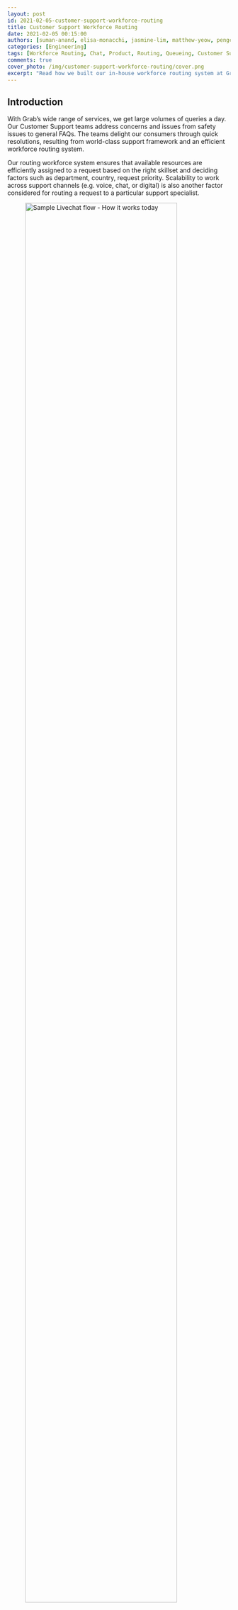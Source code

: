 ```yaml
---
layout: post
id: 2021-02-05-customer-support-workforce-routing
title: Customer Support Workforce Routing
date: 2021-02-05 00:15:00
authors: [suman-anand, elisa-monacchi, jasmine-lim, matthew-yeow, pengcheng-zhao]
categories: [Engineering]
tags: [Workforce Routing, Chat, Product, Routing, Queueing, Customer Support]
comments: true
cover_photo: /img/customer-support-workforce-routing/cover.png
excerpt: "Read how we built our in-house workforce routing system at Grab."
---
```


## Introduction

With Grab’s wide range of services, we get large volumes of queries a day. Our Customer Support teams address concerns and issues from safety issues to general FAQs. The teams delight our consumers through quick resolutions, resulting from world-class support framework and an efficient workforce routing system.

Our routing workforce system ensures that available resources are efficiently assigned to a request based on the right skillset and deciding factors such as department, country, request priority. Scalability to work across support channels (e.g. voice, chat, or digital) is also another factor considered for routing a request to a particular support specialist.

<div class="post-image-section"><figure>
  <img src="/img/customer-support-workforce-routing/image8.gif" alt="Sample Livechat flow - How it works today" style="width:90%"> <figcaption align="middle"><i>Sample Livechat flow - How it works today</i></figcaption>
  </figure></div>


Having an efficient workforce routing system ensures that requests are directed to relevant support specialists who are most suited to handle a certain type of issue, resulting in quicker resolution, happier and satisfied consumers, and reduced cost spent on support.

We initially implemented a third-party solution, however there were a few limitations, such as prioritisation, that motivated us to build our very own routing solution that provides better routing configuration controls and cost reduction from licensing costs.

This article describes how we built our in-house workforce routing system at Grab and focuses on _Livechat_, one of the domains of consumer support.


## Problem

Let’s run through the issues with our previous routing solution in the next sections.

### Priority Management

The third-party solution didn’t allow us to prioritise a group of requests over others. This was particularly important for handling safety issues that were not impacted due to other low-priority requests like enquiries. So our goal for the in-house solution was to ensure that we were able to configure the priority of the request queues.

### Bespoke Product Customisation

With the third-party solution being a generic service provider, customisations often required long lead times as not all product requests from Grab were well received by the mass market. Building this in-house meant Grab had full controls over the design and configuration over routing. Here are a few sample use cases that were addressed by customisation:

*   **Bulk configuration changes** - Previously, it was challenging to assign the same configuration to multiple agents. So, we introduced another layer of grouping for agents that share the same configuration. For example, which queues the agents receive chats from and what the proficiency and max concurrency should be.
*   **Resource Constraints** - To avoid overwhelming resources with unlimited chats and maintaining reasonable wait times for our consumers, we introduced a dynamic queue limit on the number of chat requests enqueued. This limit was based on factors like the number of incoming chats and the agent performance over the last hour.
*   **Remote Work Challenges** - With the pandemic situation and more of our agents working remotely, network issues were common. So we released an enhancement on the routing system to reroute chats handled by unavailable agents (due to disconnection for an extended period) to another available agent. The seamless experience helped increase consumer satisfaction.

### Reporting and Analytics

Similar to previous point, having a solution addressing generic use cases didn't allow us to add further customisations for monitoring. With the custom implementation, we were able to add more granular metrics that are very useful to assess the agent productivity and performance, which helps in planning the resources ahead of time. This is why reporting and analytics were so valuable for workforce planning. Few of the customisations added additionally were:

*   **Agent Time Utilisation** - While basic agent tracking was available in the out-of-the-box solution, it limited users to three states (online, away, and invisible). With the custom routing solution, we were able to create customised statuses to reflect the time the agent spent in a particular state due to chat connection issues and failures and reflect this on dashboards for immediate attention.
*   **Chat Transfers** - The number of chat transfers could only be tabulated manually. We then automated this process with a custom implementation.

## Solution
Now that we've covered the issues we're solving, let's go over the solutions.

### Prioritising High-priority Requests

During routing, the constraint is on the number of resources available. The incoming requests cannot simply be assigned to the first available agent. The issue with this approach is that we would eventually run out of agents to serve the high-priority requests.

One of the ways to prevent this is to have a separate group of agents to solely handle high-priority requests. This does not solve issues as the high-priority requests and low-priority requests share the same queue and are de-queued in a _First-In, First-out (FIFO)_ order. As a result, the low-priority requests are directly processed instead of waiting for the queue to fill up before processing high-priority requests. Because of this queuing issue, prioritisation of requests is critical.

#### The Need to Prioritise

High-priority requests, such as safety issues, must not be in the queue for a long duration and should be handled as fast as possible even when the system is filled with low-priority requests.

There are two different kinds of queues: one to handle requests at priority level and the other to handle individual issues that are on the business queues on which the queue limit constraints apply.

To illustrate further, here are two different scenarios of enqueuing/de-queuing:

**Different Issues with Different Priorities**

In this scenario, the priority is set to de-queue safety issues, which are in the high-priority queue, before picking up the enquiry issues from the low-priority queue.

<div class="post-image-section"><figure>
  <img src="/img/customer-support-workforce-routing/image6.png" alt="Different issues with different priorities"> <figcaption align="middle"><i>Different issues with different priorities</i></figcaption>
  </figure></div>

**Identical Issues with Different Priorities**

In this scenario where identical issues have different priorities, the reallocated enquiry issue in the high-priority queue is de-queued first before picking up a low-priority enquiry issue. Reallocations happen when a chat is transferred to another agent or when it was not accepted by the allocated agent. When reallocated, it goes back to the queue with a higher priority.

<div class="post-image-section"><figure>
  <img src="/img/customer-support-workforce-routing/image7.png" alt="Identical issues with different priorities"> <figcaption align="middle"><i>Identical issues with different priorities</i></figcaption>
  </figure></div>

#### Approach

To implement different levels of priorities, we decided to use separate queues for each of the priorities and denoted the request queues by groups, which could logically exist in any of the priority queues.

For de-queueing, time slices of varied lengths were assigned to each of the queues to make sure the de-queueing worker spends more time on a higher priority queue.

The architecture uses multiple de-queueing workers running in parallel, with each worker looping over the queues and waiting for a message in a queue for a certain amount of time, and then allocating it to an agent.

```
for i := startIndex; i < len(consumer.priorityQueue); i++ {
 queue := consumer.priorityQueue[i]
 duration := queue.config.ProcessingDurationInMilliseconds
 for now := time.Now(); time.Since(now) < time.Duration(duration)*time.Millisecond; {
   consumer.processMessage(queue.client, queue.config)
   // cool down
   time.Sleep(time.Millisecond * 100)
 }
}
```

The above code snippet iterates over individual priority queues and waits for a message for a certain duration, it then processes the message upon receipt. There is also a cooldown period of 100ms before it moves on to receive a message from a different priority queue.

The caveat with the above approach is that the worker may end up spending more time than expected when it receives a message at the end of the waiting duration. We addressed this by having multiple workers running concurrently.

#### Request Starvation

Now when priority queues are used, there is a possibility that some of the low-priority requests remain unprocessed for long periods of time. To ensure that this doesn’t happen, the workers are forced to run out of sync by tweaking the order in which priority queues are processed, such that when _worker1_ is processing a high-priority queue request, _worker2_ is waiting for a request in the medium-priority queue instead of the high-priority queue.

### Customising to Our Needs

We wanted to make sure that agents with the adequate skills are assigned to the right queues to handle the requests. On top of that, we wanted to ensure that there is a limit on the number of requests that a queue can accept at a time, guaranteeing that the system isn’t flushed with too many requests, which can lead to longer waiting times for request allocation.

#### Approach

The queues are configured with a dynamic queue limit, which is the upper limit on the number of requests that a queue can accept. Additionally attributes such as country, department, and skills are defined on the queue.

The dynamic queue limit takes account of the utilisation factor of the queue and the available agents at the given time, which ensures an appropriate waiting time at the queue level.

A simple approach to assign which queues the agents can receive the requests from is to directly assign the queues to the agents. But this leads to another problem to solve, which is to control the number of concurrent chats an agent can handle and define how proficient an agent is at solving a request. Keeping this in mind, it made sense to have another grouping layer between the queue and agent assignment and to define attributes, such as concurrency, to make sure these groups can be reused.

<div class="post-image-section"><figure>
  <img src="/img/customer-support-workforce-routing/image1.png" alt="Agent assignment"> <figcaption align="middle"><i>Agent assignment</i></figcaption>
  </figure></div>

There are three entities in agent assignment:

*   Queue
*   Agent Group
*   Agent

When the request is de-queued, the agent list mapped to the queue is found and then some additional business rules (e.g. proficiency check) are applied to calculate the eligibility score of each mapped agent to decide which agent is the best suited to cater to the request.

The factors impacting the eligibility score are proficiency (whether the agent is online/offline), current concurrency, max concurrency, and last allocation time.

#### Ensuring the Concurrency is Not Breached

To make sure that the agent doesn’t receive more chats than their defined concurrency, a locking mechanism is used at per agent level. During agent allocation, the worker acquires a lock on the agent record with an expiry, preventing other workers from allocating a chat to this agent. Only once the allocation process is complete (either failed or successful), the concurrency is updated and the lock is released, allowing other workers to assign more chats to the agent depending on the bandwidth.

A similar approach was used to ensure that the queue limit doesn’t exceed the desired limit.

#### Reallocation and Transfers

Having the routing configuration setup, the reallocation of agents is done using the same steps for agent allocation.

To transfer a chat to another queue, the request goes back to the queue with a higher priority so that the request is assigned faster.

#### Unaccepted Chats

If the agent fails to accept the request in a given period of time, then the request is put back into the queue, but this time with a higher priority. This is the reason why there’s a corresponding re-allocation queue with a higher priority than the normal queue to make sure that those unaccepted requests don’t have to wait in the queue again.

#### Informing the Frontend about Allocation

When an allocation of an agent happens, the routing system needs to inform the frontend by sending messages over websocket to the frontend. This is done with our super reliable messaging system called _Hermes_, which operates at scale in supporting *12k concurrent connections* and establishes real-time communication between agents and consumers.

#### Finding the Online Agents

The routing system should only send the allocation message to the frontend when the agent is online and accepting requests. Frontend uses the same websocket connection used to receive the allocation message to inform the routing system about the availability of agents. This means that if for some reason, the websocket connection is broken due to internet connection issues, the agent would stop receiving any new chat requests.

### Enriched Reporting and Analytics

The routing system is able to push monitoring metrics, such as number of online agents, number of chat requests assigned to the agent, and so on. Because of the fine-grained control that comes with building this system in-house, it gives us the ability to push more custom metrics.

There are two levels of monitoring offered by this system: real-time monitoring and non-real time monitoring. They can be used for analytics for calculating things like the productivity of the agent and the time they spent on each chat.

We achieved the discussed solutions with the help of _StatsD_ for real-time monitoring and for analytical purposes. We sent the data used for Tableau visualisations and reporting to Presto tables.

Given that the bottleneck for this system is the number of resources (i.e. number of agents), the real time monitoring helps identify which configuration needs to be adjusted when there is a spike in the number of requests. Moreover, the analytical persistent data allows us the ability to predict the traffic and plan the workforce management such that they are efficiently handling the requests.

## Scalability

Letting the system behave appropriately when rolled out to multiple regions is a very critical piece that needed to be taken into account. To ensure that there were enough workers to handle requests, horizontal scaling of instances was set when the CPU utilisation increases.

Now to understand the system limitations and behaviour before releasing to multiple regions, we ran load tests with 10x more traffic than expected. This gave us the understanding on what monitors and alerts we should add to make sure the system is able to function efficiently and reduce our recovery time if something goes wrong.

## Next Steps

We have lined up a few enhancements to reduce the consumer wait time and the time spent by the agents on unresponsive consumers. Aside from chats, we plan to implement this solution to handle digital issues (social media and emails) and voice requests (call).

---

<small class="credits">Special thanks to Andrea Carlevato and Karen Kue for making sure that the blogpost is interesting and represents the problem we solved accurately.</small>

---

## Join us

Grab is a leading superapp in Southeast Asia, providing everyday services that matter to consumers. More than just a ride-hailing and food delivery app, Grab offers a wide range of on-demand services in the region, including mobility, food, package and grocery delivery services, mobile payments, and financial services across over 400 cities in eight countries.

Powered by technology and driven by heart, our mission is to drive Southeast Asia forward by creating economic empowerment for everyone. If this mission speaks to you, [join our team](https://grab.careers/) today!
